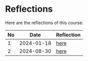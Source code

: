 # Reflections

Here are the reflections of this course:

No |Date      |Reflection
---|----------|--------------------------
1  |2024-01-18|[here](20240118/README.md)
2  |2024-08-30|[here](20240830/README.md)
